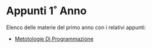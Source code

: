 # Appunti 1˚ Anno
Elenco delle materie del primo anno con i relativi appunti:

* [Metotologie Di Programmazione](metotologie_di_programmazione/)

